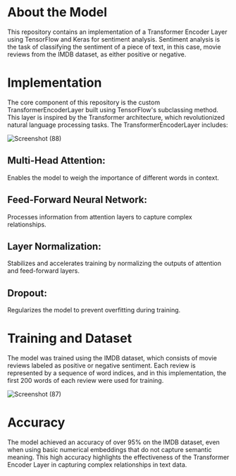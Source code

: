 # About the Model
This repository contains an implementation of a Transformer Encoder Layer using TensorFlow and Keras for sentiment analysis. Sentiment analysis is the task of classifying the sentiment of a piece of text, in this case, movie reviews from the IMDB dataset, as either positive or negative.

# Implementation
The core component of this repository is the custom TransformerEncoderLayer built using TensorFlow's subclassing method. This layer is inspired by the Transformer architecture, which revolutionized natural language processing tasks. The TransformerEncoderLayer includes:

![Screenshot (88)](https://github.com/NishantkSingh0/Custom-Transformer-model-for-Sentimenting-movie-review/assets/166206623/698a82ee-2bce-4868-b35c-8c7645e10d27)


## Multi-Head Attention: 
Enables the model to weigh the importance of different words in context.
## Feed-Forward Neural Network: 
Processes information from attention layers to capture complex relationships.
## Layer Normalization: 
Stabilizes and accelerates training by normalizing the outputs of attention and feed-forward layers.
## Dropout:
Regularizes the model to prevent overfitting during training.

# Training and Dataset
The model was trained using the IMDB dataset, which consists of movie reviews labeled as positive or negative sentiment. Each review is represented by a sequence of word indices, and in this implementation, the first 200 words of each review were used for training.

![Screenshot (87)](https://github.com/NishantkSingh0/Custom-Transformer-model-for-Sentimenting-movie-review/assets/166206623/f75ff0cf-e534-48bd-b3c0-1648269725f2)


# Accuracy
The model achieved an accuracy of over 95% on the IMDB dataset, even when using basic numerical embeddings that do not capture semantic meaning. This high accuracy highlights the effectiveness of the Transformer Encoder Layer in capturing complex relationships in text data.
